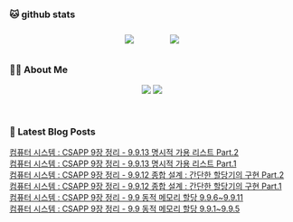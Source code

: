 
###  🐱 github stats  

<div id="main" align="center">
    <img src="https://github-readme-stats.vercel.app/api?username=Kojaewoong0504&count_private=true&show_icons=true&theme=tokyonight"
        style="height: auto; margin-left: 20px; margin-right: 20px; padding: 10px;"/>
    <img src="https://github-readme-stats.vercel.app/api/top-langs/?username=Kojaewoong0504&layout=compact"   
        style="height: auto; margin-left: 20px; margin-right: 20px; padding: 10px;"/>
</div>

###  💁‍♀️ About Me  
<p align="center">
    <a href="https://www.gowoong.com/"><img src="https://img.shields.io/badge/Blog-FF5722?style=flat-square&logo=Blogger&logoColor=white"/></a>
    <a href="mailto:jaewoong.ko0504@gmail.com"><img src="https://img.shields.io/badge/Gmail-d14836?style=flat-square&logo=Gmail&logoColor=white&link=ilovefran.ofm@gmail.com"/></a>
</p>

<br>

### 📕 Latest Blog Posts   

<a href ="https://www.gowoong.com/116"> 컴퓨터 시스템 : CSAPP 9장 정리 - 9.9.13 명시적 가용 리스트 Part.2 </a> <br>
<a href ="https://www.gowoong.com/115"> 컴퓨터 시스템 : CSAPP 9장 정리 - 9.9.13 명시적 가용 리스트 Part.1 </a> <br>
<a href ="https://www.gowoong.com/114"> 컴퓨터 시스템 : CSAPP 9장 정리 - 9.9.12  종합 설계 : 간단한 할당기의 구현 Part.2 </a> <br>
<a href ="https://www.gowoong.com/113"> 컴퓨터 시스템 : CSAPP 9장 정리 - 9.9.12  종합 설계 : 간단한 할당기의 구현 Part.1 </a> <br>
<a href ="https://www.gowoong.com/112"> 컴퓨터 시스템 : CSAPP 9장 정리 - 9.9 동적 메모리 할당 9.9.6~9.9.11 </a> <br>
<a href ="https://www.gowoong.com/111"> 컴퓨터 시스템 : CSAPP 9장 정리 - 9.9 동적 메모리 할당 9.9.1~9.9.5 </a> <br>
